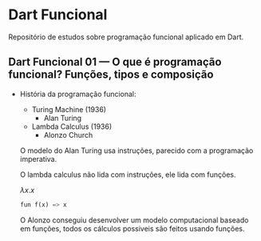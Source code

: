 # Dart Funcional

Repositório de estudos sobre programação funcional aplicado em Dart.

## Dart Funcional 01 — O que é programação funcional? Funções, tipos e composição

- História da programação funcional:
  - Turing Machine (1936)
    - Alan Turing
  - Lambda Calculus (1936)
    - Alonzo Church
  
  O modelo do Alan Turing usa instruções, parecido com a programação imperativa.

  O lambda calculus não lida com instruções, ele lida com funções.

  $\lambda x.x$

  ```dart
  fun f(x) => x
  ```

  O Alonzo conseguiu desenvolver um modelo computacional baseado em funções, todos os cálculos possiveis são feitos usando funções.
